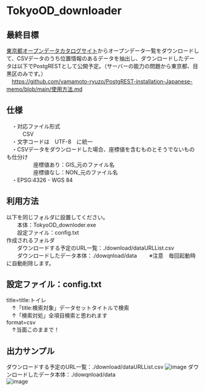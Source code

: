 # TokyoOD_downloader
## 最終目標  
[東京都オープンデータカタログサイト](https://portal.data.metro.tokyo.lg.jp/)からオープンデータ一覧をダウンロードして、CSVデータのうち位置情報のあるデータを抽出し、ダウンロードしたデータは以下でPostgRESTとして公開予定。（サーバーの能力の問題から東京都、目黒区のみです。）  
　https://github.com/yamamoto-ryuzo/PostgREST-installation-Japanese-memo/blob/main/使用方法.md  

## 仕様
　・対応ファイル形式  
 　　　CSV  
　・文字コードは　UTF-8　に統一   
　・CSVデータをダウンロードした場合、座標値を含むものとそうでないものも仕分け  
　　　　　座標値あり：GIS_元のファイル名  
　　　　　座標値なし：NON_元のファイル名  
　・EPSG:4326 - WGS 84

## 利用方法
以下を同じフォルダに設置してください。  
　　本体：TokyoOD_downloder.exe  
　　設定ファイル：config.txt  
作成されるフォルダ  
　　ダウンロードする予定のURL一覧：./download/dataURLList.csv  
　　ダウンロードしたデータ本体：./dowqnload/data 
　　※注意　毎回起動時に自動削除します。
## 設定ファイル：config.txt  
title=title:トイレ  
　↑「title:検索対象」データセットタイトルで検索  
　↑「検索対処」全項目検索と思われます  
format=csv  
　↑当面このままで！  
## 出力サンプル
ダウンロードする予定のURL一覧：./download/dataURLList.csv
![image](https://github.com/user-attachments/assets/a012f566-d355-4aea-88b9-3fdceaec13ed)
ダウンロードしたデータ本体：./dowqnload/data  
![image](https://github.com/user-attachments/assets/8f9b572f-86dc-41ef-9ee1-fc9149c32b15)
